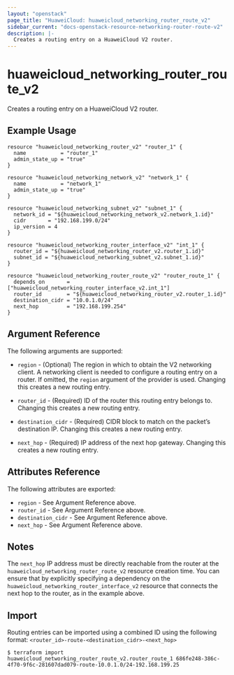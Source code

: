 ```yaml
---
layout: "openstack"
page_title: "HuaweiCloud: huaweicloud_networking_router_route_v2"
sidebar_current: "docs-openstack-resource-networking-router-route-v2"
description: |-
  Creates a routing entry on a HuaweiCloud V2 router.
---
```


# huaweicloud\_networking\_router_route_v2

Creates a routing entry on a HuaweiCloud V2 router.

## Example Usage

```hcl
resource "huaweicloud_networking_router_v2" "router_1" {
  name           = "router_1"
  admin_state_up = "true"
}

resource "huaweicloud_networking_network_v2" "network_1" {
  name           = "network_1"
  admin_state_up = "true"
}

resource "huaweicloud_networking_subnet_v2" "subnet_1" {
  network_id = "${huaweicloud_networking_network_v2.network_1.id}"
  cidr       = "192.168.199.0/24"
  ip_version = 4
}

resource "huaweicloud_networking_router_interface_v2" "int_1" {
  router_id = "${huaweicloud_networking_router_v2.router_1.id}"
  subnet_id = "${huaweicloud_networking_subnet_v2.subnet_1.id}"
}

resource "huaweicloud_networking_router_route_v2" "router_route_1" {
  depends_on       = ["huaweicloud_networking_router_interface_v2.int_1"]
  router_id        = "${huaweicloud_networking_router_v2.router_1.id}"
  destination_cidr = "10.0.1.0/24"
  next_hop         = "192.168.199.254"
}
```

## Argument Reference

The following arguments are supported:

* `region` - (Optional) The region in which to obtain the V2 networking client.
    A networking client is needed to configure a routing entry on a router. If omitted, the
    `region` argument of the provider is used. Changing this creates a new
    routing entry.

* `router_id` - (Required) ID of the router this routing entry belongs to. Changing
    this creates a new routing entry.

* `destination_cidr` - (Required) CIDR block to match on the packet’s destination IP. Changing
    this creates a new routing entry.

* `next_hop` - (Required) IP address of the next hop gateway.  Changing
    this creates a new routing entry.

## Attributes Reference

The following attributes are exported:

* `region` - See Argument Reference above.
* `router_id` - See Argument Reference above.
* `destination_cidr` - See Argument Reference above.
* `next_hop` - See Argument Reference above.

## Notes

The `next_hop` IP address must be directly reachable from the router at the ``huaweicloud_networking_router_route_v2``
resource creation time.  You can ensure that by explicitly specifying a dependency on the ``huaweicloud_networking_router_interface_v2``
resource that connects the next hop to the router, as in the example above.

## Import

Routing entries can be imported using a combined ID using the following format: ``<router_id>-route-<destination_cidr>-<next_hop>``

```
$ terraform import huaweicloud_networking_router_route_v2.router_route_1 686fe248-386c-4f70-9f6c-281607dad079-route-10.0.1.0/24-192.168.199.25
```